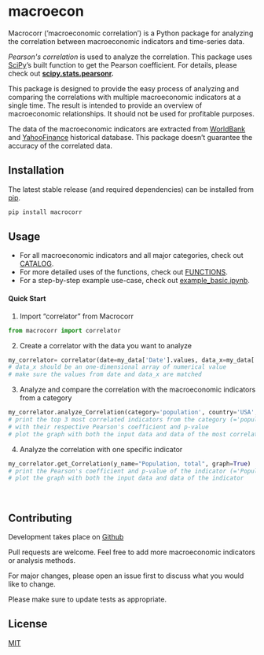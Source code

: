 # macroecon

Macrocorr (’macroeconomic correlation’) is a Python package for analyzing the correlation between macroeconomic indicators and time-series data. 

*Pearson's correlation* is used to analyze the correlation. This package uses [SciPy](https://scipy.org/)’s built function to get the Pearson coefficient. For details, please check out **[scipy.stats.pearsonr](https://docs.scipy.org/doc/scipy/reference/generated/scipy.stats.pearsonr.html).** 

This package is designed to provide the easy process of analyzing and comparing the correlations with multiple macroeconomic indicators at a single time. The result is intended to provide an overview of macroeconomic relationships. It should not be used for profitable purposes.

The data of the macroeconomic indicators are extracted from [WorldBank](https://databank.worldbank.org/) and [YahooFinance](https://finance.yahoo.com/lookup?s=DATA) historical database. This package doesn’t guarantee the accuracy of the correlated data.

## Installation

The latest stable release (and required dependencies) can be installed from [pip](https://pypi.org/project/macrocorr/).

```bash
pip install macrocorr
```

## Usage
- For all macroeconomic indicators and all major categories, check out [CATALOG](https://github.com/SeoliKim/macrocorr/blob/main/Usage/CATALOG.md).
- For more detailed uses of the functions, check out [FUNCTIONS](https://github.com/SeoliKim/macrocorr/blob/main/Usage/FUNCTIONS.md).
- For a step-by-step example use-case, check out [example_basic.ipynb](https://github.com/SeoliKim/macrocorr/blob/main/Usage/example/example_basic.ipynb).

#### Quick Start

1. Import “correlator” from Macrocorr

```python
from macrocorr import correlator
```

2. Create a correlator with the data you want to analyze

```python
my_correlator= correlator(date=my_data['Date'].values, data_x=my_data['Price'].values)
# data_x should be an one-dimensional array of numerical value
# make sure the values from date and data_x are matched
```

3. Analyze and compare the correlation with the macroeconomic indicators from a category

```python
my_correlator.analyze_Correlation(category='population', country='USA', top_num=3)
# print the top 3 most correlated indicators from the category (='population') 
# with their respective Pearson's coefficient and p-value
# plot the graph with both the input data and data of the most correlated indicator
```

4. Analyze the correlation with one specific indicator

```python
my_correlator.get_Correlation(y_name="Population, total", graph=True)
# print the Pearson's coefficient and p-value of the indicator (='Population, total') 
# plot the graph with both the input data and data of the indicator
```
</br>

## Contributing

Development takes place on [Github](https://github.com/SeoliKim/macrocorr)

Pull requests are welcome. Feel free to add more macroeconomic indicators or analysis methods.

For major changes, please open an issue first to discuss what you would like to change.

Please make sure to update tests as appropriate.

## License

[MIT](https://choosealicense.com/licenses/mit/)